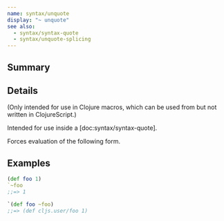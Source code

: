 ```yaml
---
name: syntax/unquote
display: "~ unquote"
see also:
  - syntax/syntax-quote
  - syntax/unquote-splicing
---
```


## Summary

## Details

(Only intended for use in Clojure macros, which can be used from but not
written in ClojureScript.)

Intended for use inside a [doc:syntax/syntax-quote].

Forces evaluation of the following form.

## Examples

```clj
(def foo 1)
`~foo
;;=> 1

`(def foo ~foo)
;;=> (def cljs.user/foo 1)
```
